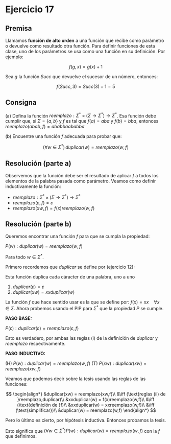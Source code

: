 # Ejercicio 17

## Premisa

Llamamos **función de alto orden** a una función que recibe como parámetro o devuelve como resultado otra función. Para definir funciones de esta clase, uno de los parámetros se usa como una función en su definición. Por ejemplo:

$$f(g,x) = g(x) + 1$$

Sea $g$ la función $Succ$ que devuelve el sucesor de un número, entonces:

$$f(Succ,3) = Succ(3) + 1 = 5$$

## Consigna

(a) Defina la función $reemplazo : \Sigma^* \times (\Sigma \to \Sigma^*) \to \Sigma^*$. Esa función debe cumplir que, si $\Sigma = \{a, b\}$ y $f$ es tal que $f(a) = aba$ y $f(b) = bba$, entonces $reemplazo(abab, f) =
ababbaababba$

(b) Encuentre una función $f$ adecuada para probar que:

$$
(\forall w \in \Sigma^*) \, duplicar(w) = reemplazo(w, f)
$$

## Resolución (parte a)

Observemos que la función debe ser el resultado de aplicar $f$ a todos los elementos de la palabra pasada como parámetro.
Veamos como definir inductivamente la función:

- $reemplazo: \Sigma^*\times(\Sigma\to\Sigma^*)\to\Sigma^*$
- $reemplazo(\varepsilon, f) = \varepsilon$
- $reemplazo(xw, f) = f(x) reemplazo(w,f)$

## Resolución (parte b)

Queremos encontrar una función $f$ para que se cumpla la propiedad:

$P(w): duplicar(w) = reemplazo(w,f)$

Para todo $w\in\Sigma^*$.

Primero recordemos que $duplicar$ se define por (ejercicio 12):

Esta función duplica cada cáracter de una palabra, uno a uno

1. $duplicar(\varepsilon) = \varepsilon$
2. $duplicar(xw) = xxduplicar(w)$

La función $f$ que hace sentido usar es la que se define por: $f(x) = xx \quad\forall x\in\Sigma$. Ahora probemos usando el PIP para $\Sigma^*$ que la propiedad $P$ se cumple.

**PASO BASE:**

$P(\varepsilon): duplicar(\varepsilon) = reemplazo(\varepsilon, f)$

Esto es verdadero, por ambas las reglas (i) de la definición de $duplicar$ y $reemplazo$ respectivamente.

**PASO INDUCTIVO:**

(H) $P(w): duplicar(w) = reemplazo(w,f)$
(T) $P(xw): duplicar(xw) = reemplazo(xw,f)$

Veamos que podemos decir sobre la tesis usando las reglas de las funciones:

$$
\begin{align*}
&duplicar(xw) = reemplazo(xw,f)\\
&\iff (\text{reglas (ii) de }reemplazo,duplicar)\\
&xxduplicar(w) = f(x)reemplazo(w,f)\\
&\iff (\text{definición de }f)\\
&xxduplicar(w) = xxreemplazo(w,f)\\
&\iff (\text{simplificar})\\
&duplicar(w) = reemplazo(w,f)
\end{align*}
$$

Pero lo último es cierto, por hipótesis inductiva. Entonces probamos la tesis.

Esto significa que $(\forall w\in\Sigma^*)P(w): duplicar(w) = reemplazo(w,f)$ con la $f$ que definimos.